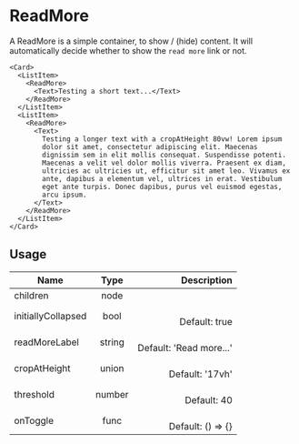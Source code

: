 <!--
This is an auto-generated markdown.
You can change it in "src/molecules/ReadMore.jsx" and run build:docs to update this file.
-->

# ReadMore

A ReadMore is a simple container, to show / (hide) content. It will automatically decide whether to show the `read more` link or not.

```example
<Card>
  <ListItem>
    <ReadMore>
      <Text>Testing a short text...</Text>
    </ReadMore>
  </ListItem>
  <ListItem>
    <ReadMore>
      <Text>
        Testing a longer text with a cropAtHeight 80vw! Lorem ipsum
        dolor sit amet, consectetur adipiscing elit. Maecenas
        dignissim sem in elit mollis consequat. Suspendisse potenti.
        Maecenas a velit vel dolor mollis viverra. Praesent ex diam,
        ultricies ac ultricies ut, efficitur sit amet leo. Vivamus ex
        ante, dapibus a elementum vel, ultrices in erat. Vestibulum
        eget ante turpis. Donec dapibus, purus vel euismod egestas,
        arcu ipsum.
      </Text>
    </ReadMore>
  </ListItem>
</Card>
```

## Usage

| Name               |  Type  |                 Description |
| ------------------ | :----: | --------------------------: |
| children           |  node  |
| initiallyCollapsed |  bool  |           <br>Default: true |
| readMoreLabel      | string | <br>Default: 'Read more...' |
| cropAtHeight       | union  |         <br>Default: '17vh' |
| threshold          | number |             <br>Default: 40 |
| onToggle           |  func  |       <br>Default: () => {} |
